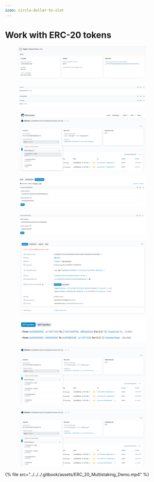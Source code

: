 ```yaml
---
icon: circle-dollar-to-slot
---
```


# Work with ERC-20 tokens

<figure><img src="../../../.gitbook/assets/image_2024-10-16_23-53-12.png" alt=""><figcaption></figcaption></figure>

<figure><img src="../../../.gitbook/assets/image_2024-10-16_23-57-48 (1).png" alt=""><figcaption></figcaption></figure>

<figure><img src="../../../.gitbook/assets/image_2024-10-17_00-04-34.png" alt=""><figcaption></figcaption></figure>

<figure><img src="../../../.gitbook/assets/image_2024-10-17_00-05-57.png" alt=""><figcaption></figcaption></figure>

<figure><img src="../../../.gitbook/assets/image_2024-10-17_00-11-28.png" alt=""><figcaption></figcaption></figure>

<figure><img src="../../../.gitbook/assets/image_2024-10-17_00-14-16.png" alt=""><figcaption></figcaption></figure>

<figure><img src="../../../.gitbook/assets/image_2024-10-17_00-16-05.png" alt=""><figcaption></figcaption></figure>

<figure><img src="../../../.gitbook/assets/image_2024-10-17_00-17-42.png" alt=""><figcaption></figcaption></figure>

<figure><img src="../../../.gitbook/assets/image_2024-10-17_00-17-42 (1).png" alt=""><figcaption></figcaption></figure>

{% file src="../../../.gitbook/assets/ERC_20_Multistaking_Demo.mp4" %}
